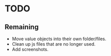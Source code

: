 # TODO

## Remaining

-   Move value objects into their own folder/files.
-   Clean up js files that are no longer used.
-   Add screenshots.
